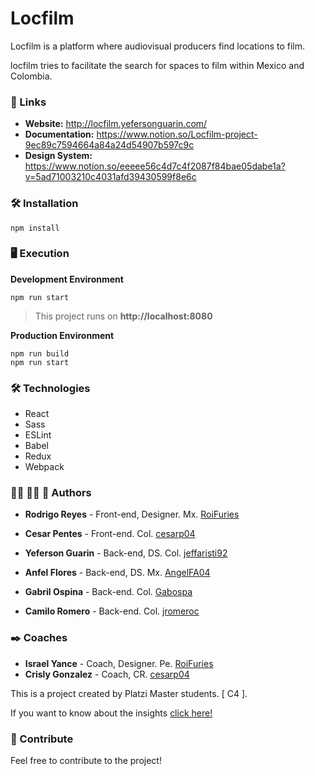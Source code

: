 

# Locfilm
Locfilm is a platform where audiovisual producers find locations to film.

locfilm tries to facilitate the search for spaces to film within Mexico and Colombia.

### 🚀 Links

 * **Website:**  http://locfilm.yefersonguarin.com/
 * **Documentation:** https://www.notion.so/Locfilm-project-9ec89c7594664a84a24d54907b597c9c
 * **Design System:** https://www.notion.so/eeeee56c4d7c4f2087f84bae05dabe1a?v=5ad71003210c4031afd39430599f8e6c
 
### 🛠 Installation
```
npm install
```

### 🖥 Execution

**Development Environment**
```
npm run start
```

>This project runs on **http://localhost:8080**

**Production Environment**

```
npm run build
npm run start
```


### 🛠️ Technologies

  * React
  * Sass
  * ESLint
  * Babel
  * Redux
  * Webpack

### 🧟‍♂️ 🧟‍♀️ 🤖 Authors 

* **Rodrigo Reyes** - Front-end, Designer. Mx. [RoiFuries](https://github.com/RoiFuries)
* **Cesar Pentes** - Front-end. Col. [cesarp04](https://github.com/cesarp04)

* **Yeferson Guarin** - Back-end, DS. Col. [jeffaristi92](https://github.com/jeffaristi92)
* **Anfel Flores** - Back-end, DS. Mx. [AngelFA04](https://github.com/AngelFA04)
* **Gabril Ospina** - Back-end. Col. [Gabospa](https://github.com/Gabospa)
* **Camilo Romero** - Back-end. Col. [jromeroc](https://github.com/jromeroc)

### ✒️ Coaches
* **Israel Yance** - Coach, Designer. Pe. [RoiFuries](https://github.com/israelyance)
* **Crisly Gonzalez** - Coach, CR. [cesarp04](https://github.com/CrislyGonzalez)

This is a project created by Platzi Master students. [ C4 ].

If you want to know about the insights [click here!](https://github.com/locfilm/locfilm-frontend/pulse)

### 🎁 Contribute

Feel free to contribute to the project!

